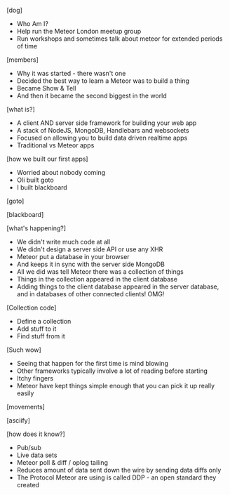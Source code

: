 [dog]
- Who Am I?
- Help run the Meteor London meetup group
- Run workshops and sometimes talk about meteor for extended periods of time

[members]
- Why it was started - there wasn't one
- Decided the best way to learn a Meteor was to build a thing
- Became Show & Tell
- And then it became the second biggest in the world

[what is?]
- A client AND server side framework for building your web app
- A stack of NodeJS, MongoDB, Handlebars and websockets
- Focused on allowing you to build data driven realtime apps
- Traditional vs Meteor apps

[how we built our first apps]
- Worried about nobody coming
- Oli built goto
- I built blackboard

[goto]

[blackboard]

[what's happening?]
- We didn't write much code at all
- We didn't design a server side API or use any XHR
- Meteor put a database in your browser
- And keeps it in sync with the server side MongoDB
- All we did was tell Meteor there was a collection of things
- Things in the collection appeared in the client database
- Adding things to the client database appeared in the server database, and in databases of other connected clients! OMG!

[Collection code]
- Define a collection
- Add stuff to it
- Find stuff from it

[Such wow]
- Seeing that happen for the first time is mind blowing
- Other frameworks typically involve a lot of reading before starting
- Itchy fingers
- Meteor have kept things simple enough that you can pick it up really easily

[movements]

[asciify]

[how does it know?]
- Pub/sub
- Live data sets
- Meteor poll & diff / oplog tailing
- Reduces amount of data sent down the wire by sending data diffs only
- The Protocol Meteor are using is called DDP - an open standard they created
